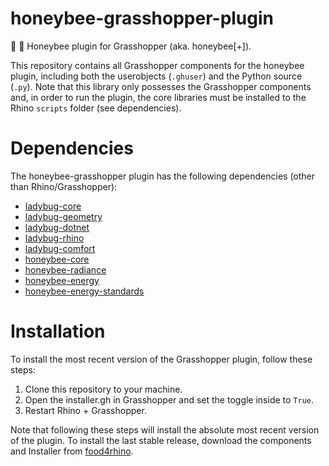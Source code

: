 # honeybee-grasshopper-plugin
:honeybee: :green_book: Honeybee plugin for Grasshopper (aka. honeybee[+]).

This repository contains all Grasshopper components for the honeybee plugin, including both the userobjects (`.ghuser`) and the Python source (`.py`). Note that this library only possesses the Grasshopper components and, in order to run the plugin, the core libraries must be installed to the Rhino `scripts` folder (see dependencies).

# Dependencies
The honeybee-grasshopper plugin has the following dependencies (other than Rhino/Grasshopper):

* [ladybug-core](https://github.com/ladybug-tools/ladybug)
* [ladybug-geometry](https://github.com/ladybug-tools/ladybug-geometry)
* [ladybug-dotnet](https://github.com/ladybug-tools/ladybug-dotnet)
* [ladybug-rhino](https://github.com/ladybug-tools/ladybug-rhino)
* [ladybug-comfort](https://github.com/ladybug-tools/ladybug-comfort)
* [honeybee-core](https://github.com/ladybug-tools/honeybee-core)
* [honeybee-radiance](https://github.com/ladybug-tools/honeybee-radiance)
* [honeybee-energy](https://github.com/ladybug-tools/honeybee-energy)
* [honeybee-energy-standards](https://github.com/ladybug-tools/honeybee-energy-standards)

# Installation
To install the most recent version of the Grasshopper plugin, follow these steps:

1. Clone this repository to your machine.
2. Open the installer.gh in Grasshopper and set the toggle inside to `True`.
3. Restart Rhino + Grasshopper.

Note that following these steps will install the absolute most recent version of the plugin. To install the last stable release, download the components and Installer from [food4rhino](https://www.food4rhino.com/app/ladybug-tools).
